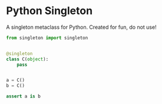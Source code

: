 # Python Singleton

A singleton metaclass for Python. Created for fun, do not use!

```python
from singleton import singleton


@singleton
class C(object):
    pass


a = C()
b = C()

assert a is b
```
